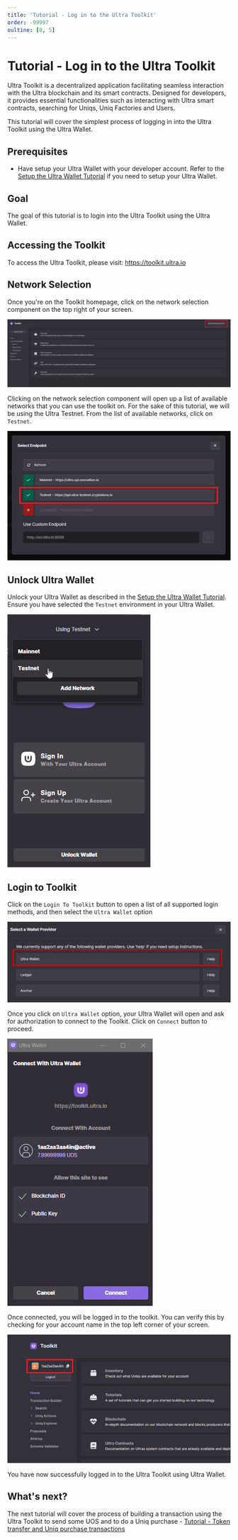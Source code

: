 ```yaml
---
title: 'Tutorial - Log in to the Ultra Toolkit'
order: -99997
oultine: [0, 5]
---
```


# Tutorial - Log in to the Ultra Toolkit

Ultra Toolkit is a decentralized application facilitating seamless interaction with the Ultra blockchain and its smart contracts. Designed for developers, it provides essential functionalities such as interacting with Ultra smart contracts, searching for Uniqs, Uniq Factories and Users.

This tutorial will cover the simplest process of logging in into the Ultra Toolkit using the Ultra Wallet.

## Prerequisites

-   Have setup your Ultra Wallet with your developer account. Refer to the [Setup the Ultra Wallet Tutorial](./tutorial-setup-the-wallet.md) if you need to setup your Ultra Wallet.

## Goal

The goal of this tutorial is to login into the Ultra Toolkit using the Ultra Wallet.

## Accessing the Toolkit

To access the Ultra Toolkit, please visit: https://toolkit.ultra.io

## Network Selection

Once you're on the Toolkit homepage, click on the network selection component on the top right of your screen.

![](./images/toolkit-network-selection.png)

Clicking on the network selection component will open up a list of available networks that you can use the toolkit on. For the sake of this tutorial, we will be using the Ultra Testnet. From the list of available networks, click on `Testnet`.

![](./images/toolkit-network-selection-modal.png)

## Unlock Ultra Wallet

Unlock your Ultra Wallet as described in the [Setup the Ultra Wallet Tutorial](./tutorial-setup-the-wallet.md#unlocking-ultra-wallet).
Ensure you have selected the `Testnet` environment in your Ultra Wallet.

![](./images/wallet-set-network-testnet.png)

## Login to Toolkit

Click on the `Login To Toolkit` button to open a list of all supported login methods, and then select the `Ultra Wallet` option

![](./images/toolkit-login-wallet-selection.png)

Once you click on `Ultra Wallet` option, your Ultra Wallet will open and ask for authorization to connect to the Toolkit. Click on `Connect` button to proceed.

![](./images/toolkit-ultra-wallet-login-connect.png)

Once connected, you will be logged in to the toolkit. You can verify this by checking for your account name in the top left corner of your screen.

![](./images/toolkit-wallet-logged-in.png)

You have now successfully logged in to the Ultra Toolkit using Ultra Wallet.

## What's next?

The next tutorial will cover the process of building a transaction using the Ultra Toolkit to send some UOS and to do a Uniq purchase - [Tutorial - Token transfer and Uniq purchase transactions](./tutorial-token-transfer-and-nft-purchase.md)
